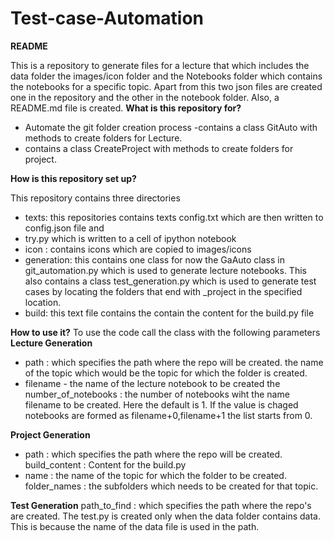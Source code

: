 # Test-case-Automation

**README**

This is a repository to generate files for a lecture that which includes the data folder the images/icon folder and the Notebooks folder which contains the notebooks for a specific topic. Apart from this two json files are created one in the repository and the other in the notebook folder. Also, a README.md file is created.
**What is this repository for?**

- Automate the git folder creation process
-contains a class GitAuto with methods to create folders for Lecture.
- contains a class CreateProject with methods to create folders for project.

**How is this repository set up?**

This repository contains three directories
- texts: this repositories contains texts config.txt which are then written to config.json file and
- try.py which is written to a cell of ipython notebook
- icon : contains icons which are copied to images/icons
- generation: this contains one class for now the GaAuto class in git_automation.py which is used to generate lecture notebooks. This also contains a class test_generation.py which is used to generate test cases by locating the folders that end with _project in the specified location.
- build: this text file contains the contain the content for the build.py file

**How to use it?**
To use the code call the class with the following parameters
**Lecture Generation**

- path : which specifies the path where the repo will be created.
the name of the topic which would be the topic for which the folder is created.
- filename - the name of the lecture notebook to be created
the number_of_notebooks : the number of notebooks wiht the name filename to be created. Here the default is 1. If the value is chaged notebooks are formed as filename+0,filename+1 the list starts from 0.

**Project Generation**
- path : which specifies the path where the repo will be created.
build_content : Content for the build.py
- name : the name of the topic for which the folder to be created.
folder_names : the subfolders which needs to be created for that topic.

**Test Generation**
path_to_find : which specifies the path where the repo's are created. The test.py is created only when the data folder contains data. This is because the name of the data file is used in the path.
